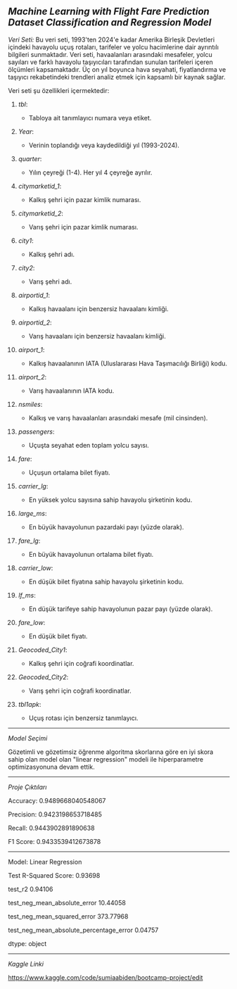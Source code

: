 *Machine Learning with Flight Fare Prediction Dataset Classification and Regression Model*
----------------------------------

*Veri Seti:*
Bu veri seti, 1993'ten 2024'e kadar Amerika Birleşik Devletleri içindeki havayolu uçuş rotaları, tarifeler ve yolcu hacimlerine dair ayrıntılı bilgileri sunmaktadır. Veri seti, havaalanları arasındaki mesafeler, yolcu sayıları ve farklı havayolu taşıyıcıları tarafından sunulan tarifeleri içeren ölçümleri kapsamaktadır. Üç on yıl boyunca hava seyahati, fiyatlandırma ve taşıyıcı rekabetindeki trendleri analiz etmek için kapsamlı bir kaynak sağlar.

Veri seti şu özellikleri içermektedir:



1. *tbl*: 
   - Tabloya ait tanımlayıcı numara veya etiket.

2. *Year*: 
   - Verinin toplandığı veya kaydedildiği yıl (1993-2024).

3. *quarter*: 
   - Yılın çeyreği (1-4). Her yıl 4 çeyreğe ayrılır.

4. *citymarketid_1*: 
   - Kalkış şehri için pazar kimlik numarası.

5. *citymarketid_2*: 
   - Varış şehri için pazar kimlik numarası.

6. *city1*: 
   - Kalkış şehri adı.

7. *city2*: 
   - Varış şehri adı.

8. *airportid_1*: 
   - Kalkış havaalanı için benzersiz havaalanı kimliği.

9. *airportid_2*: 
   - Varış havaalanı için benzersiz havaalanı kimliği.

10. *airport_1*: 
    - Kalkış havaalanının IATA (Uluslararası Hava Taşımacılığı Birliği) kodu.

11. *airport_2*: 
    - Varış havaalanının IATA kodu.

12. *nsmiles*: 
    - Kalkış ve varış havaalanları arasındaki mesafe (mil cinsinden).

13. *passengers*: 
    - Uçuşta seyahat eden toplam yolcu sayısı.

14. *fare*: 
    - Uçuşun ortalama bilet fiyatı.

15. *carrier_lg*: 
    - En yüksek yolcu sayısına sahip havayolu şirketinin kodu.

16. *large_ms*: 
    - En büyük havayolunun pazardaki payı (yüzde olarak).

17. *fare_lg*: 
    - En büyük havayolunun ortalama bilet fiyatı.

18. *carrier_low*: 
    - En düşük bilet fiyatına sahip havayolu şirketinin kodu.

19. *lf_ms*: 
    - En düşük tarifeye sahip havayolunun pazar payı (yüzde olarak).

20. *fare_low*: 
    - En düşük bilet fiyatı.

21. *Geocoded_City1*: 
    - Kalkış şehri için coğrafi koordinatlar.

22. *Geocoded_City2*: 
    - Varış şehri için coğrafi koordinatlar.

23. *tbl1apk*: 
    - Uçuş rotası için benzersiz tanımlayıcı.
   

------------------------------------------------

*Model Seçimi*

Gözetimli ve gözetimsiz öğrenme algoritma skorlarına göre en iyi skora sahip olan model olan "linear regression" modeli ile hiperparametre optimizasyonuna devam ettik.

--------------------
*Proje Çıktıları*


Accuracy: 0.9489668040548067

Precision: 0.9423198653718485

Recall: 0.9443902891890638

F1 Score: 0.9433539412673878

----------------------------------
Model: Linear Regression

Test R-Squared Score: 0.93698


test_r2                                      0.94106

test_neg_mean_absolute_error                10.44058

test_neg_mean_squared_error                373.77968

test_neg_mean_absolute_percentage_error      0.04757

dtype: object

--------------------------------
*Kaggle Linki*

https://www.kaggle.com/code/sumiaabiden/bootcamp-project/edit
